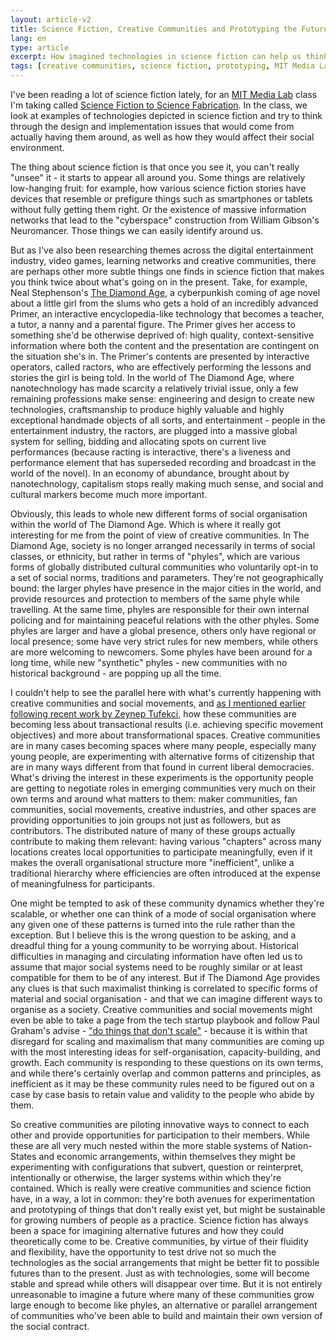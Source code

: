 ```yaml
---
layout: article-v2
title: Science Fiction, Creative Communities and Prototyping the Future
lang: en
type: article
excerpt: How imagined technologies in science fiction can help us think about the implications of possible futures.
tags: [creative communities, science fiction, prototyping, MIT Media Lab, social movements, participation, engagement, social contract]
---
```

I've been reading a lot of science fiction lately, for an [MIT Media Lab](http://media.mit.edu) class I'm taking called [Science Fiction to Science Fabrication](http://scifi2scifab.media.mit.edu/). In the class, we look at examples of technologies depicted in science fiction and try to think through the design and implementation issues that would come from actually having them around, as well as how they would affect their social environment.

The thing about science fiction is that once you see it, you can't really "unsee" it - it starts to appear all around you. Some things are relatively low-hanging fruit: for example, how various science fiction stories have devices that resemble or prefigure things such as smartphones or tablets without fully getting them right. Or the existence of massive information networks that lead to the "cyberspace" construction from William Gibson's Neuromancer. Those things we can easily identify around us.

But as I've also been researching themes across the digital entertainment industry, video games, learning networks and creative communities, there are perhaps other more subtle things one finds in science fiction that makes you think twice about what's going on in the present. Take, for example, Neal Stephenson's [The Diamond Age](http://en.wikipedia.org/wiki/The_Diamond_Age), a cyberpunkish coming of age novel about a little girl from the slums who gets a hold of an incredibly advanced Primer, an interactive encyclopedia-like technology that becomes a teacher, a tutor, a nanny and a parental figure. The Primer gives her access to something she'd be otherwise deprived of: high quality, context-sensitive information where both the content and the presentation are contingent on the situation she's in. The Primer's contents are presented by interactive operators, called ractors, who are effectively performing the lessons and stories the girl is being told. In the world of The Diamond Age, where nanotechnology has made scarcity a relatively trivial issue, only a few remaining professions make sense: engineering and design to create new technologies, craftsmanship to produce highly valuable and highly exceptional handmade objects of all sorts, and entertainment - people in the entertainment industry, the ractors, are plugged into a massive global system for selling, bidding and allocating spots on current live performances (because racting is interactive, there's a liveness and performance element that has superseded recording and broadcast in the world of the novel). In an economy of abundance, brought about by nanotechnology, capitalism stops really making much sense, and social and cultural markers become much more important.

Obviously, this leads to whole new different forms of social organisation within the world of The Diamond Age. Which is where it really got interesting for me from the point of view of creative communities. In The Diamond Age, society is no longer arranged necessarily in terms of social classes, or ethnicity, but rather in terms of "phyles", which are various forms of globally distributed cultural communities who voluntarily opt-in to a set of social norms, traditions and parameters. They're not geographically bound: the larger phyles have presence in the major cities in the world, and provide resources and protection to members of the same phyle while travelling. At the same time, phyles are responsible for their own internal policing and for maintaining peaceful relations with the other phyles. Some phyles are larger and have a global presence, others only have regional or local presence; some have very strict rules for new members, while others are more welcoming to newcomers. Some phyles have been around for a long time, while new "synthetic" phyles - new communities with no historical background - are popping up all the time.

I couldn't help to see the parallel here with what's currently happening with creative communities and social movements, and [as I mentioned earlier following recent work by Zeynep Tufekci](/2013/10/22/whats-interesting-about-creative-communities.html), how these communities are becoming less about transactional results (i.e. achieving specific movement objectives) and more about transformational spaces. Creative communities are in many cases becoming spaces where many people, especially many young people, are experimenting with alternative forms of citizenship that are in many ways different from that found in current liberal democracies. What's driving the interest in these experiments is the opportunity people are getting to negotiate roles in emerging communities very much on their own terms and around what matters to them: maker communities, fan communities, social movements, creative industries, and other spaces are providing opportunities to join groups not just as followers, but as contributors. The distributed nature of many of these groups actually contribute to making them relevant: having various "chapters" across many locations creates local opportunities to participate meaningfully, even if it makes the overall organisational structure more "inefficient", unlike a traditional hierarchy where efficiencies are often introduced at the expense of meaningfulness for participants.

One might be tempted to ask of these community dynamics whether they're scalable, or whether one can think of a mode of social organisation where any given one of these patterns is turned into the rule rather than the exception. But I believe this is the wrong question to be asking, and a dreadful thing for a young community to be worrying about. Historical difficulties in managing and circulating information have often led us to assume that major social systems need to be roughly similar or at least compatible for them to be of any interest. But if The Diamond Age provides any clues is that such maximalist thinking is correlated to specific forms of material and social organisation - and that we can imagine different ways to organise as a society. Creative communities and social movements might even be able to take a page from the tech startup playbook and follow Paul Graham's advise - ["do things that don't scale"](http://paulgraham.com/ds.html) - because it is within that disregard for scaling and maximalism that many communities are coming up with the most interesting ideas for self-organisation, capacity-building, and growth. Each community is responding to these questions on its own terms, and while there's certainly overlap and common patterns and principles, as inefficient as it may be these community rules need to be figured out on a case by case basis to retain value and validity to the people who abide by them.

So creative communities are piloting innovative ways to connect to each other and provide opportunities for participation to their members. While these are all very much nested within the more stable systems of Nation-States and economic arrangements, within themselves they might be experimenting with configurations that subvert, question or reinterpret, intentionally or otherwise, the larger systems within which they're contained. Which is really were creative communities and science fiction have, in a way, a lot in common: they're both avenues for experimentation and prototyping of things that don't really exist yet, but might be sustainable for growing numbers of people as a practice. Science fiction has always been a space for imagining alternative futures and how they could theoretically come to be. Creative communities, by virtue of their fluidity and flexibility, have the opportunity to test drive not so much the technologies as the social arrangements that might be better fit to possible futures than to the present. Just as with technologies, some will become stable and spread while others will disappear over time. But it is not entirely unreasonable to imagine a future where many of these communities grow large enough to become like phyles, an alternative or parallel arrangement of communities who've been able to build and maintain their own version of the social contract.